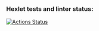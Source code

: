 ### Hexlet tests and linter status:
[![Actions Status](https://github.com/shustikov/algorithms-project-69/actions/workflows/hexlet-check.yml/badge.svg)](https://github.com/shustikov/algorithms-project-69/actions)